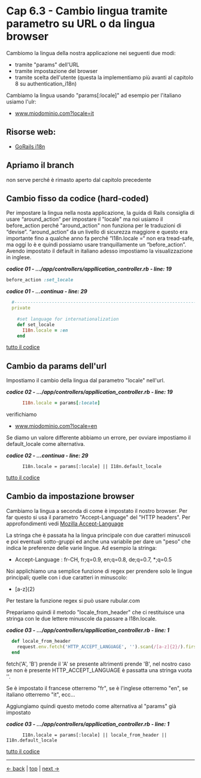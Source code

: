# <a name="top"></a> Cap 6.3 - Cambio lingua tramite parametro su URL o da lingua browser

Cambiomo la lingua della nostra applicazione nei seguenti due modi:

- tramite "params" dell'URL
- tramite impostazione del browser
- tramite scelta dell'utente (questa la implementiamo più avanti al capitolo 8 su authentication_i18n)

Cambiamo la lingua usando "params[:locale]" ad esempio per l'italiano usiamo l'ulr: 

- www.miodominio.com?locale=it



## Risorse web:

- [GoRails i18n](https://gorails.com/episodes/how-to-use-rails-i18n?autoplay=1&ck_subscriber_id=361075866)



## Apriamo il branch

non serve perché è rimasto aperto dal capitolo precedente



## Cambio fisso da codice (hard-coded)

Per impostare la lingua nella nosta applicazione, la guida di Rails consiglia di usare “around_action” per impostare il "locale" ma noi usiamo il before_action perché "around_action" non funziona per le traduzioni di “devise”. “around_action” da un livello di sicurezza maggiore e questo era importante fino a qualche anno fa perché “I18n.locale =“ non era tread-safe, ma oggi lo è e quindi possiamo usare tranquillamente un “before_action”.
Avendo impostato il default in italiano adesso impostiamo la visualizzazione in inglese.

***codice 01 - .../app/controllers/appllication_controller.rb - line: 19***

```ruby
before_action :set_locale
```

***codice 01 - ...continua - line: 29***

```ruby
  #-----------------------------------------------------------------------------
  private
  
    #set language for internationalization
    def set_locale
      I18n.locale = :en
    end
```

[tutto il codice](https://github.com/flaviobordonidev/leanpubabrandnewcms/blob/master/01-base/06-mockups_i18n/03_01-controllers-appllication_controller.rb)



## Cambio da params dell'url

Impostiamo il cambio della lingua dal parametro "locale" nell'url.

***codice 02 - .../app/controllers/appllication_controller.rb - line: 19***

```ruby
      I18n.locale = params[:locale]
```

verifichiamo

- www.miodominio.com?locale=en

Se diamo un valore differente abbiamo un errore, per ovviare impostiamo il default_locale come alternativa.


***codice 02 - ...continua - line: 29***

```
      I18n.locale = params[:locale] || I18n.default_locale
```

[tutto il codice](https://github.com/flaviobordonidev/leanpubabrandnewcms/blob/master/01-base/06-mockups_i18n/03_02-controllers-appllication_controller.rb)



## Cambio da impostazione browser

Cambiamo la lingua a seconda di come è impostato il nostro browser. 
Per far questo si usa il parametro "Accept-Language" del "HTTP headers".
Per approfondimenti vedi [Mozilla Accept-Language](developer.mozzilla.org/en-US/docs/Web/Headers/Accept-Language)

La stringa che è passata ha la lingua principale con due caratteri minuscoli e poi eventuali sotto-gruppi ed anche una variabile per dare un "peso" che indica le preferenze delle varie lingue.
Ad esempio la stringa:

- Accept-Language : fr-CH, fr;q=0.9, en;q=0.8, de;q=0.7, *;q=0.5

Noi applichiamo una semplice funzione di regex per prendere solo le lingue principali; quelle con i due caratteri in minuscolo:

- [a-z]{2}

Per testare la funzione regex si può usare rubular.com

Prepariamo quindi il metodo "locale_from_header" che ci restituisce una stringa con le due lettere minuscole da passare a I18n.locale.

***codice 03 - .../app/controllers/appllication_controller.rb - line: 1***

```ruby
  def locale_from_header
    request.env.fetch('HTTP_ACCEPT_LANGUAGE', '').scan(/[a-z]{2}/).first
  end
```

fetch('A', 'B') prende il 'A' se presente altrimenti prende 'B', nel nostro caso se non è presente HTTP_ACCEPT_LANGUAGE è passatta una stringa vuota ''.

Se è impostato il francese otterremo "fr", se è l'inglese otterremo "en", se italiano otterremo "it", ecc...

Aggiungiamo quindi questo metodo come alternativa al "params" già impostato

***codice 03 - .../app/controllers/appllication_controller.rb - line: 1***

```
      I18n.locale = params[:locale] || locale_from_header || I18n.default_locale
```

[tutto il codice](https://github.com/flaviobordonidev/leanpubabrandnewcms/blob/master/01-base/06-mockups_i18n/03_02-controllers-appllication_controller.rb)



---

[<- back](https://github.com/flaviobordonidev/leanpubabrandnewcms/blob/master/01-base/06-mockups_i18n/01-mockups_i18n-it.md)
 | [top](#top) |
[next ->](https://github.com/flaviobordonidev/leanpubabrandnewcms/blob/master/01-base/06-mockups_i18n/03-change_language_by_url_browser-it.md)
